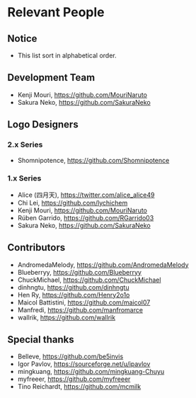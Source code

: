 ﻿# Relevant People 

## Notice

- This list sort in alphabetical order.

## Development Team

- Kenji Mouri, https://github.com/MouriNaruto
- Sakura Neko, https://github.com/SakuraNeko

## Logo Designers

### 2.x Series

- Shomnipotence, https://github.com/Shomnipotence

### 1.x Series

- Alice (四月天), https://twitter.com/alice_alice49
- Chi Lei, https://github.com/lychichem
- Kenji Mouri, https://github.com/MouriNaruto
- Rúben Garrido, https://github.com/RGarrido03
- Sakura Neko, https://github.com/SakuraNeko

## Contributors

- AndromedaMelody, https://github.com/AndromedaMelody
- Blueberryy, https://github.com/Blueberryy
- ChuckMichael, https://github.com/ChuckMichael
- dinhngtu, https://github.com/dinhngtu
- Hen Ry, https://github.com/Henry2o1o
- Maicol Battistini, https://github.com/maicol07
- Manfredi, https://github.com/manfromarce
- wallrik, https://github.com/wallrik

## Special thanks

- Belleve, https://github.com/be5invis
- Igor Pavlov, https://sourceforge.net/u/ipavlov
- mingkuang, https://github.com/mingkuang-Chuyu
- myfreeer, https://github.com/myfreeer
- Tino Reichardt, https://github.com/mcmilk
